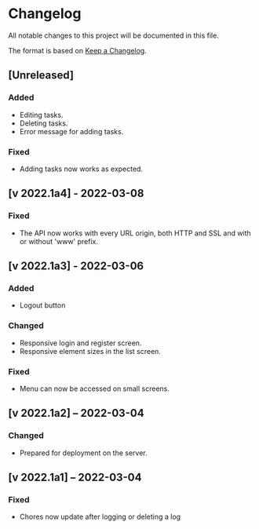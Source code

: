 Changelog
=========

All notable changes to this project will be documented in this file.

The format is based on [Keep a Changelog](https://keepachangelog.com/en/1.0.0/).

[Unreleased]
-----------------
### Added
- Editing tasks.
- Deleting tasks.
- Error message for adding tasks.
### Fixed
- Adding tasks now works as expected.

[v 2022.1a4] - 2022-03-08
-----------------
### Fixed
- The API now works with every URL origin, both HTTP and SSL 
and with or without 'www' prefix.

[v 2022.1a3] - 2022-03-06
-----------------
### Added
- Logout button
### Changed
- Responsive login and register screen.
- Responsive element sizes in the list screen.
### Fixed
- Menu can now be accessed on small screens.

[v 2022.1a2] – 2022-03-04
-----------------
### Changed
- Prepared for deployment on the server.

[v 2022.1a1] – 2022-03-04
-----------------
### Fixed
- Chores now update after logging or deleting a log

<!--
[v 2022.0] – 2022-01-01
-----------------------
### Added
### Changed
### Deprecated
### Removed
### Fixed
### Security
-->
